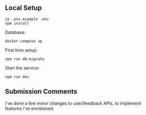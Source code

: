 ## Local Setup

```
cp .env.example .env
npm install
```

Database:
```
docker-compose up
```

First time setup:
```
npm run db:migrate
```

Start the service:
```
npm run dev
```

## Submission Comments

I've done a few minor changes to user/feedback APIs, to implement features i've envisioned.